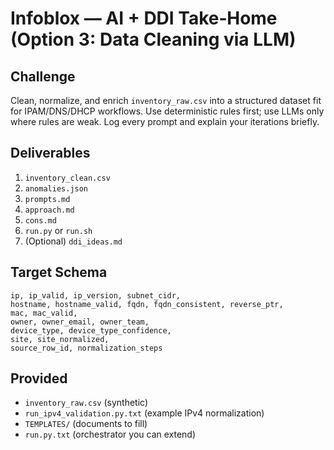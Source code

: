 # Infoblox — AI + DDI Take‑Home (Option 3: Data Cleaning via LLM)

## Challenge
Clean, normalize, and enrich `inventory_raw.csv` into a structured dataset fit for IPAM/DNS/DHCP workflows. Use deterministic rules first; use LLMs only where rules are weak. Log every prompt and explain your iterations briefly.

## Deliverables
1. `inventory_clean.csv`
2. `anomalies.json`
3. `prompts.md`
4. `approach.md`
5. `cons.md`
6. `run.py` or `run.sh`
7. (Optional) `ddi_ideas.md`

## Target Schema
```
ip, ip_valid, ip_version, subnet_cidr,
hostname, hostname_valid, fqdn, fqdn_consistent, reverse_ptr,
mac, mac_valid,
owner, owner_email, owner_team,
device_type, device_type_confidence,
site, site_normalized,
source_row_id, normalization_steps
```

## Provided
- `inventory_raw.csv` (synthetic)
- `run_ipv4_validation.py.txt` (example IPv4 normalization)
- `TEMPLATES/` (documents to fill)
- `run.py.txt` (orchestrator you can extend)
